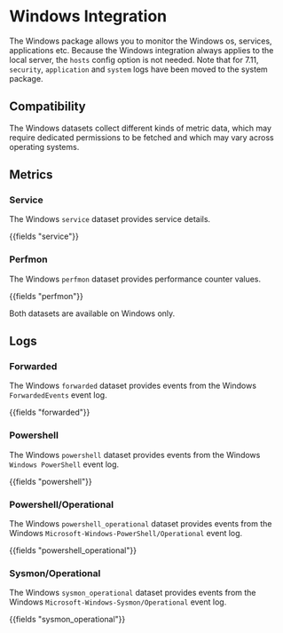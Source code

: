 # Windows Integration

The Windows package allows you to monitor the Windows os, services, applications etc. Because the Windows integration
always applies to the local server, the `hosts` config option is not needed. Note that for 7.11, `security`, `application` and `system` logs have been moved to the system package.

## Compatibility

The Windows datasets collect different kinds of metric data, which may require dedicated permissions
to be fetched and which may vary across operating systems.

## Metrics

### Service

The Windows `service` dataset provides service details.

{{fields "service"}}


### Perfmon

The Windows `perfmon` dataset provides performance counter values.

{{fields "perfmon"}}


Both datasets are available on Windows only.

## Logs

### Forwarded

The Windows `forwarded` dataset provides events from the Windows
`ForwardedEvents` event log.

{{fields "forwarded"}}


### Powershell

The Windows `powershell` dataset provides events from the Windows
`Windows PowerShell` event log.

{{fields "powershell"}}

### Powershell/Operational

The Windows `powershell_operational` dataset provides events from the Windows
`Microsoft-Windows-PowerShell/Operational` event log.

{{fields "powershell_operational"}}

### Sysmon/Operational

The Windows `sysmon_operational` dataset provides events from the Windows
`Microsoft-Windows-Sysmon/Operational` event log.

{{fields "sysmon_operational"}}